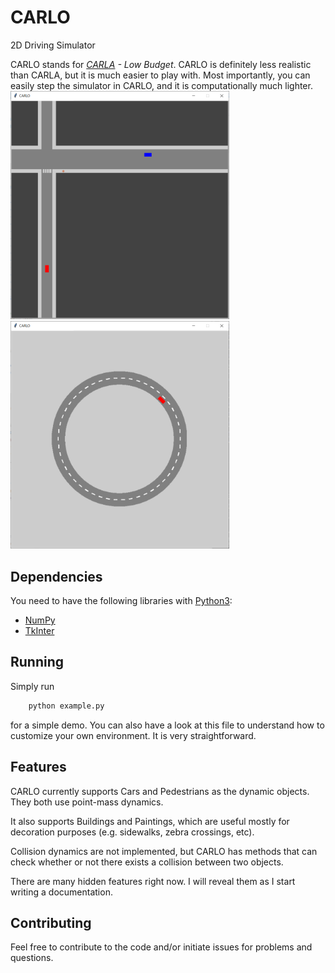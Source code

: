 # CARLO
2D Driving Simulator

CARLO stands for _[CARLA](http://carla.org/) - Low Budget_. CARLO is definitely less realistic than CARLA, but it is much easier to play with. Most importantly, you can easily step the simulator in CARLO, and it is computationally much lighter.
<img width="350" alt="CARLO - Example Image 1" src="carlo1.png" /><img width="350" alt="CARLO - Example Image 2" src="carlo2.png" />

## Dependencies
You need to have the following libraries with [Python3](http://www.python.org/downloads):
- [NumPy](http://www.numpy.org/)
- [TkInter](http://wiki.python.org/moin/TkInter)

## Running
Simply run
```python
	python example.py
```
for a simple demo. You can also have a look at this file to understand how to customize your own environment. It is very straightforward.

## Features
CARLO currently supports Cars and Pedestrians as the dynamic objects. They both use point-mass dynamics.

It also supports Buildings and Paintings, which are useful mostly for decoration purposes (e.g. sidewalks, zebra crossings, etc).

Collision dynamics are not implemented, but CARLO has methods that can check whether or not there exists a collision between two objects.

There are many hidden features right now. I will reveal them as I start writing a documentation.

## Contributing
Feel free to contribute to the code and/or initiate issues for problems and questions.
